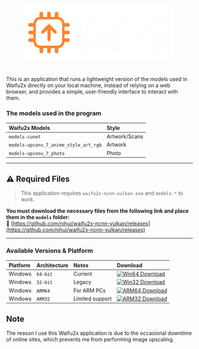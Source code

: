 <p align="center"><img src="./laislogo.png" alt="WhyDidGitHubBanMeForLikeOneSecond?" width="400"/></p>

#
This is an application that runs a lightweight version of the models used in Waifu2x directly on your local machine, instead of relying on a web browser, and provides a simple, user-friendly interface to interact with them.

### The models used in the program

| Waifu2x Models | Style     |
| :-------- | :------- |
| `models-cunet` | Artwork/Scans |
| `models-upconv_7_anime_style_art_rgb` | Artwork |
| `models-upconv_7_photo` | Photo |

---

## ⚠️ Required Files

> This application requires `waifu2x-ncnn-vulkan.exe` and `models-*` to work.

**You must download the necessary files from the following link and place them in the `models` folder:**  
🔗 [https://github.com/nihui/waifu2x-ncnn-vulkan/releases](https://github.com/nihui/waifu2x-ncnn-vulkan/releases)

---

### Available Versions & Platform

| Platform | Architecture | Notes           | Download                                                                                                              |
| :------- | :----------- | :-------------- | :-------------------------------------------------------------------------------------------------------------------- |
| Windows  | `64-bit`     | Current         | [![Win64 Download](https://img.shields.io/badge/Download-x64-blue?logo=windows&style=flat-square)](https://github.com/Ahrezan/localAIscaler/releases/download/v1.0.0/net8.0-windows_x64.7z)     |
| Windows  | `32-bit`     | Legacy          | [![Win32 Download](https://img.shields.io/badge/Download-x86-red?logo=windows&style=flat-square)](https://github.com/Ahrezan/localAIscaler/releases/download/v1.0.0/net8.0-windows_x86.7z)     |
| Windows  | `ARM64`      | For ARM PCs     | [![ARM64 Download](https://img.shields.io/badge/Download-ARM64-green?logo=windows&style=flat-square)](https://github.com/Ahrezan/localAIscaler/releases/download/v1.0.0/net8.0-windows_arm64.7z) |
| Windows  | `ARM32`      | Limited support | [![ARM32 Download](https://img.shields.io/badge/Download-ARM32-yellow?logo=windows&style=flat-square)](https://github.com/Ahrezan/localAIscaler/releases/download/v1.0.0/net8.0-windows_arm32.7z) |


## Note

The reason I use this Waifu2x application is due to the occasional downtime of online sites, which prevents me from performing image upscaling.
